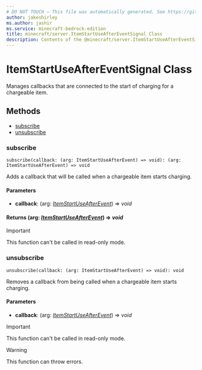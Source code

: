 ```yaml
---
# DO NOT TOUCH — This file was automatically generated. See https://github.com/mojang/minecraftapidocsgenerator to modify descriptions, examples, etc.
author: jakeshirley
ms.author: jashir
ms.service: minecraft-bedrock-edition
title: minecraft/server.ItemStartUseAfterEventSignal Class
description: Contents of the @minecraft/server.ItemStartUseAfterEventSignal class.
---
```

# ItemStartUseAfterEventSignal Class

Manages callbacks that are connected to the start of charging for a chargeable item.

## Methods
- [subscribe](#subscribe)
- [unsubscribe](#unsubscribe)

### **subscribe**
`
subscribe(callback: (arg: ItemStartUseAfterEvent) => void): (arg: ItemStartUseAfterEvent) => void
`

Adds a callback that will be called when a chargeable item starts charging.

#### **Parameters**
- **callback**: (arg: [*ItemStartUseAfterEvent*](ItemStartUseAfterEvent.md)) => *void*

#### **Returns** (arg: [*ItemStartUseAfterEvent*](ItemStartUseAfterEvent.md)) => *void*

> [!IMPORTANT]
> This function can't be called in read-only mode.

### **unsubscribe**
`
unsubscribe(callback: (arg: ItemStartUseAfterEvent) => void): void
`

Removes a callback from being called when a chargeable item starts charging.

#### **Parameters**
- **callback**: (arg: [*ItemStartUseAfterEvent*](ItemStartUseAfterEvent.md)) => *void*

> [!IMPORTANT]
> This function can't be called in read-only mode.

> [!WARNING]
> This function can throw errors.
